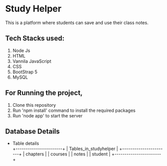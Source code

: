 # Study Helper
<p>
This is a platform where students can save and use their class notes.
<br>
</p>
<h2>Tech Stacks used:</h2>
<ol>
    <li>Node Js</li>
    <li>HTML</li>
    <li>Vannila JavaScript</li>
    <li>CSS</li>
    <li>BootStrap 5</li>
    <li>MySQL</li>
</ol>
<h2>For Running the project, </h2>
<ol>
    <li>Clone this repository</li>
    <li>Run 'npm install' command to install the required packages</li>
    <li>Run 'node app' to start the server</li>
</ol>
<h2> Database Details</h2>
<ul>
    <li>Table details
        <br>
        +-----------------------+
| Tables_in_studyhelper |
+-----------------------+
| chapters              |
| courses               |
| notes                 |
| student               |
+-----------------------+
    </li>
</ul>